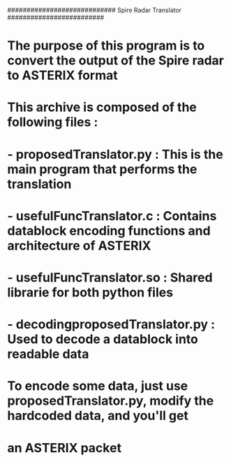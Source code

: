 ############################ Spire Radar Translator #########################

# The purpose of this program is to convert the output of the Spire radar to ASTERIX format

# This archive is composed of the following files : 
# - proposedTranslator.py : This is the main program that performs the translation
# - usefulFuncTranslator.c : Contains datablock encoding functions and architecture of ASTERIX
# - usefulFuncTranslator.so : Shared librarie for both python files
# - decodingproposedTranslator.py : Used to decode a datablock into readable data


# To encode some data, just use proposedTranslator.py, modify the hardcoded data, and you'll get 
# an ASTERIX packet
